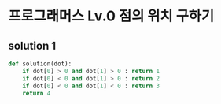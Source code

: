 # 프로그래머스 Lv.0 점의 위치 구하기

## solution 1

```python
def solution(dot):
    if dot[0] > 0 and dot[1] > 0 : return 1
    if dot[0] < 0 and dot[1] > 0 : return 2
    if dot[0] < 0 and dot[1] < 0 : return 3
    return 4
```